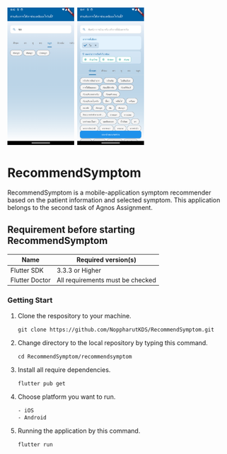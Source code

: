 # <img src="recommendsymptom/assets/screen/Screen1.png" width="30%" height="50%"> <img src="recommendsymptom/assets/screen/Screen2.png" width="30%" height="50%">

# RecommendSymptom

RecommendSymptom is a mobile-application symptom recommender based on the patient information and selected symptom. This application belongs to the second task of Agnos Assignment.

## Requirement before starting RecommendSymptom

| Name | Required version(s) |
|------|---------------------|
| Flutter SDK | 3.3.3 or Higher |
| Flutter Doctor | All requirements must be checked |

### Getting Start

1. Clone the respository to your machine.

    ```
   git clone https://github.com/NoppharutKDS/RecommendSymptom.git
    ```
2. Change directory to the local repository by typing this command.

    ```
   cd RecommendSymptom/recommendsymptom
    ```
3. Install all require dependencies.

    ```
   flutter pub get
    ```
4. Choose platform you want to run.
    ```
   - iOS
   - Android
    ```
5. Running the application by this command.
    ```
   flutter run
    ```
